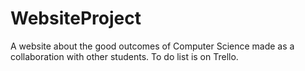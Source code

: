 # WebsiteProject
A website about the good outcomes of Computer Science made as a collaboration with other students.
To do list is on Trello.
